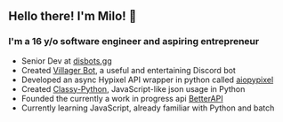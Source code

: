 ## Hello there<!-- general kenobi -->! I'm Milo! :wave:

### I'm a 16 y/o software engineer and aspiring entrepreneur
* Senior Dev at [disbots.gg](https://disbots.gg/)
* Created [Villager Bot](https://github.com/Villager-Dev/Villager-Bot), a useful and entertaining Discord bot
* Developed an async Hypixel API wrapper in python called [aiopypixel](https://github.com/Villager-Dev/aiopypixel)
* Created [Classy-Python](https://github.com/Iapetus-11/Classy-Json), JavaScript-like json usage in Python
* Founded the currently a work in progress api [BetterAPI](https://github.com/Better-API)
* Currently learning JavaScript, already familiar with Python and batch

<!--
### What languages do I know?
* Well acquainted with Python
* Some Java
* Some batch
* Currently learning JavaScript (Node.js specifically)
-->
